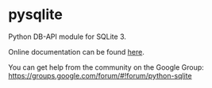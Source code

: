 pysqlite
========

Python DB-API module for SQLite 3.

Online documentation can be found [here](https://pysqlite.readthedocs.org/en/latest/sqlite3.html).

You can get help from the community on the Google Group: https://groups.google.com/forum/#!forum/python-sqlite
